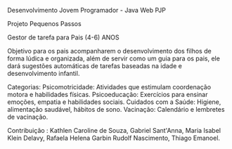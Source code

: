 

Desenvolvimento Jovem Programador - Java Web PJP

Projeto Pequenos Passos

Gestor de tarefa para Pais (4-6) ANOS

Objetivo para os pais acompanharem o desenvolvimento dos filhos de forma lúdica e organizada, além de servir como um guia para os pais, ele dará sugestões automáticas de tarefas baseadas na idade e desenvolvimento infantil.

Categorias: Psicomotricidade: Atividades que estimulam coordenação motora e habilidades físicas. Psicoeducação: Exercícios para ensinar emoções, empatia e habilidades sociais. Cuidados com a Saúde: Higiene, alimentação saudável, hábitos de sono. Vacinação: Calendário e lembretes de vacinação.

Contribuição : Kathlen Caroline de Souza, Gabriel Sant'Anna, Maria Isabel Klein Delavy, Rafaela Helena Garbin Rudolf Nascimento, Thiago Emanoel.
